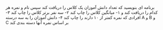 برنامه ای بنویسید که تعداد دانش آموزان یک کلاس را دریافت کند سپس نام و نمره هر کدام را دریافت کند و
۱- میانگین کلاس را چاپ کند
۲- سه نفر برتر کلاس را چاپ کند
۳- افرادی که نمره کمتر از ۱۰ دارند را چاپ کند
۴- دانش آموزان را به سه درسته A و B و C بر اساس نمره آنها دسته بندی کند